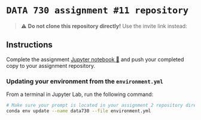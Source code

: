 # `DATA 730 assignment #11 repository`

> :warning: **Do not clone this repository directly!**
> Use the invite link instead: 
## Instructions

Complete the assignment [Jupyter notebook 📓](assignment11.ipynb) and push your completed copy to your assignment repository.

### Updating your environment from the `environment.yml`

From a terminal in Jupyter Lab, run the following command:

```bash
# Make sure your prompt is located in your assignment 2 repository directory
conda env update --name data730 --file environment.yml
```
